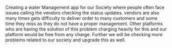 Creating a water Management app for our Society where people often face issues calling the vendors checking the status updates.
vendors are also many times gets difficulty to deliver order to many customers and some time they miss as they do not have a proper management.
Other platforms who are having the solution of this problem charging heavily for this and our platform would be free from any charge.
Further we will be checking more problems related to our society and upgrade this as well.
